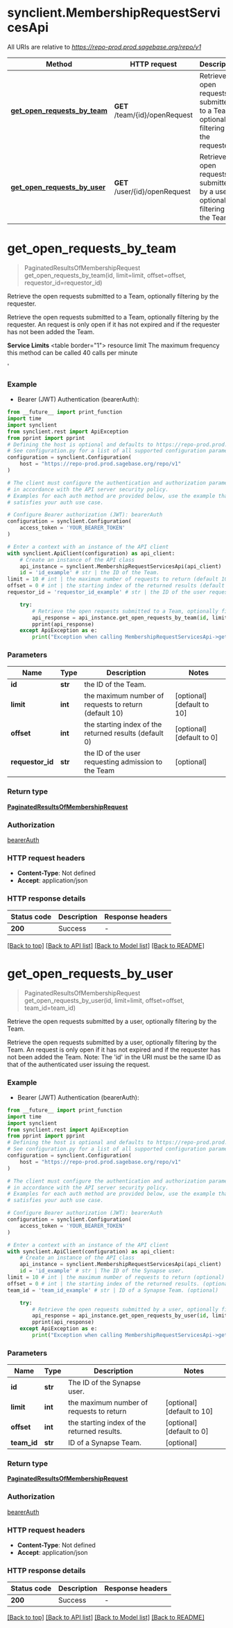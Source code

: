 # synclient.MembershipRequestServicesApi

All URIs are relative to *https://repo-prod.prod.sagebase.org/repo/v1*

Method | HTTP request | Description
------------- | ------------- | -------------
[**get_open_requests_by_team**](MembershipRequestServicesApi.md#get_open_requests_by_team) | **GET** /team/{id}/openRequest | Retrieve the open requests submitted to a Team, optionally filtering by the requester.
[**get_open_requests_by_user**](MembershipRequestServicesApi.md#get_open_requests_by_user) | **GET** /user/{id}/openRequest | Retrieve the open requests submitted by a user, optionally filtering by the Team. 


# **get_open_requests_by_team**
> PaginatedResultsOfMembershipRequest get_open_requests_by_team(id, limit=limit, offset=offset, requestor_id=requestor_id)

Retrieve the open requests submitted to a Team, optionally filtering by the requester.

Retrieve the open requests submitted to a Team, optionally filtering by the requester. An request is only open if it has not expired and if the requester has not been added the Team.  <p>  <b>Service Limits</b>  <table border=\"1\">  <tr>  <th>resource</th>  <th>limit</th>  </tr>  <tr>  <td>The maximum frequency this method can be called</td>  <td>40 calls per minute</td>  </tr>  </table>  </p>' 

### Example

* Bearer (JWT) Authentication (bearerAuth):
```python
from __future__ import print_function
import time
import synclient
from synclient.rest import ApiException
from pprint import pprint
# Defining the host is optional and defaults to https://repo-prod.prod.sagebase.org/repo/v1
# See configuration.py for a list of all supported configuration parameters.
configuration = synclient.Configuration(
    host = "https://repo-prod.prod.sagebase.org/repo/v1"
)

# The client must configure the authentication and authorization parameters
# in accordance with the API server security policy.
# Examples for each auth method are provided below, use the example that
# satisfies your auth use case.

# Configure Bearer authorization (JWT): bearerAuth
configuration = synclient.Configuration(
    access_token = 'YOUR_BEARER_TOKEN'
)

# Enter a context with an instance of the API client
with synclient.ApiClient(configuration) as api_client:
    # Create an instance of the API class
    api_instance = synclient.MembershipRequestServicesApi(api_client)
    id = 'id_example' # str | the ID of the Team.
limit = 10 # int | the maximum number of requests to return (default 10) (optional) (default to 10)
offset = 0 # int | the starting index of the returned results (default 0) (optional) (default to 0)
requestor_id = 'requestor_id_example' # str | the ID of the user requesting admission to the Team (optional)

    try:
        # Retrieve the open requests submitted to a Team, optionally filtering by the requester.
        api_response = api_instance.get_open_requests_by_team(id, limit=limit, offset=offset, requestor_id=requestor_id)
        pprint(api_response)
    except ApiException as e:
        print("Exception when calling MembershipRequestServicesApi->get_open_requests_by_team: %s\n" % e)
```

### Parameters

Name | Type | Description  | Notes
------------- | ------------- | ------------- | -------------
 **id** | **str**| the ID of the Team. | 
 **limit** | **int**| the maximum number of requests to return (default 10) | [optional] [default to 10]
 **offset** | **int**| the starting index of the returned results (default 0) | [optional] [default to 0]
 **requestor_id** | **str**| the ID of the user requesting admission to the Team | [optional] 

### Return type

[**PaginatedResultsOfMembershipRequest**](PaginatedResultsOfMembershipRequest.md)

### Authorization

[bearerAuth](../README.md#bearerAuth)

### HTTP request headers

 - **Content-Type**: Not defined
 - **Accept**: application/json

### HTTP response details
| Status code | Description | Response headers |
|-------------|-------------|------------------|
**200** | Success |  -  |

[[Back to top]](#) [[Back to API list]](../README.md#documentation-for-api-endpoints) [[Back to Model list]](../README.md#documentation-for-models) [[Back to README]](../README.md)

# **get_open_requests_by_user**
> PaginatedResultsOfMembershipRequest get_open_requests_by_user(id, limit=limit, offset=offset, team_id=team_id)

Retrieve the open requests submitted by a user, optionally filtering by the Team. 

Retrieve the open requests submitted by a user, optionally filtering by the Team. An request is only open if it has not expired and if the requester has not been added the Team. Note:  The 'id' in the URI must be the same ID as that of the authenticated user issuing the request. 

### Example

* Bearer (JWT) Authentication (bearerAuth):
```python
from __future__ import print_function
import time
import synclient
from synclient.rest import ApiException
from pprint import pprint
# Defining the host is optional and defaults to https://repo-prod.prod.sagebase.org/repo/v1
# See configuration.py for a list of all supported configuration parameters.
configuration = synclient.Configuration(
    host = "https://repo-prod.prod.sagebase.org/repo/v1"
)

# The client must configure the authentication and authorization parameters
# in accordance with the API server security policy.
# Examples for each auth method are provided below, use the example that
# satisfies your auth use case.

# Configure Bearer authorization (JWT): bearerAuth
configuration = synclient.Configuration(
    access_token = 'YOUR_BEARER_TOKEN'
)

# Enter a context with an instance of the API client
with synclient.ApiClient(configuration) as api_client:
    # Create an instance of the API class
    api_instance = synclient.MembershipRequestServicesApi(api_client)
    id = 'id_example' # str | The ID of the Synapse user.
limit = 10 # int | the maximum number of requests to return (optional) (default to 10)
offset = 0 # int | the starting index of the returned results. (optional) (default to 0)
team_id = 'team_id_example' # str | ID of a Synapse Team. (optional)

    try:
        # Retrieve the open requests submitted by a user, optionally filtering by the Team. 
        api_response = api_instance.get_open_requests_by_user(id, limit=limit, offset=offset, team_id=team_id)
        pprint(api_response)
    except ApiException as e:
        print("Exception when calling MembershipRequestServicesApi->get_open_requests_by_user: %s\n" % e)
```

### Parameters

Name | Type | Description  | Notes
------------- | ------------- | ------------- | -------------
 **id** | **str**| The ID of the Synapse user. | 
 **limit** | **int**| the maximum number of requests to return | [optional] [default to 10]
 **offset** | **int**| the starting index of the returned results. | [optional] [default to 0]
 **team_id** | **str**| ID of a Synapse Team. | [optional] 

### Return type

[**PaginatedResultsOfMembershipRequest**](PaginatedResultsOfMembershipRequest.md)

### Authorization

[bearerAuth](../README.md#bearerAuth)

### HTTP request headers

 - **Content-Type**: Not defined
 - **Accept**: application/json

### HTTP response details
| Status code | Description | Response headers |
|-------------|-------------|------------------|
**200** | Success |  -  |

[[Back to top]](#) [[Back to API list]](../README.md#documentation-for-api-endpoints) [[Back to Model list]](../README.md#documentation-for-models) [[Back to README]](../README.md)

